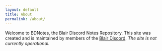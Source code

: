 ```yaml
---
layout: default
title: About
permalink: /about/
---
```

Welcome to BDNotes, the Blair Discord Notes Repository. This site was created and is maintained by members of the [Blair Discord](https://discord.gg/RVR98UW).
*The site is not currently operational.*
